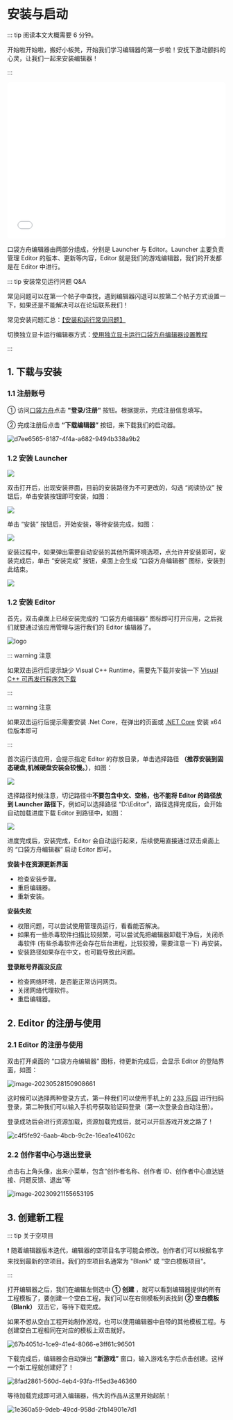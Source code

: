 # 安装与启动

::: tip 阅读本文大概需要 6 分钟。

开始啦开始啦，搬好小板凳，开始我们学习编辑器的第一步啦！安抚下激动颤抖的心灵，让我们一起来安装编辑器！

:::

<iframe sandbox="allow-scripts allow-downloads allow-same-origin allow-popups allow-presentation allow-forms" frameborder="0" draggable="false" allowfullscreen="" allow="encrypted-media;" referrerpolicy="" aha-samesite="" class="iframe-loaded" src="//player.bilibili.com/player.html?aid=322817180&bvid=BV1qw411q7ba&cid=1317988443&p=2&autoplay=0" style="border-radius: 7px; width: 100%; height: 360px;"></iframe>

口袋方舟编辑器由两部分组成，分别是 Launcher 与 Editor。Launcher 主要负责管理 Editor 的版本、更新等内容，Editor 就是我们的游戏编辑器，我们的开发都是在 Editor 中进行。

::: tip 安装常见运行问题 Q&A 

常见问题可以在第一个帖子中查找，遇到编辑器闪退可以按第二个帖子方式设置一下，如果还是不能解决可以在论坛联系我们！

常见安装问题汇总：[【安装和运行常见问题】](https://forum.ark.online/forum.php?mod=viewthread&tid=1207)

切换独立显卡运行编辑器方式：[使用独立显卡运行口袋方舟编辑器设置教程](https://forum.ark.online/forum.php?mod=viewthread&tid=2384&extra=)

:::

## 1. 下载与安装

### 1.1 注册账号
① 访问[口袋方舟](https://creator.ark.online/)点击 **"登录/注册"** 按钮。根据提示，完成注册信息填写。

② 完成注册后点击 **“下载编辑器”** 按钮，来下载我们的启动器。

![d7ee6565-8187-4f4a-a682-9494b338a9b2](https://arkimg.ark.online/d7ee6565-8187-4f4a-a682-9494b338a9b2.jpg)

### 1.2 安装 Launcher

![](https://arkimg.ark.online/learn_1_1_downloadOver.webp)

双击打开后，出现安装界面，目前的安装路径为不可更改的，勾选 “阅读协议” 按钮后，单击安装按钮即可安装，如图：

![](https://wstatic-a1.233leyuan.com/productdocs/static/boxcnKL912raNmbx79FpTwNnbeM.png)

单击 “安装” 按钮后，开始安装，等待安装完成，如图：

![](https://wstatic-a1.233leyuan.com/productdocs/static/boxcnhqpkDdbJKEKGRSNU3KTrad.png)

安装过程中，如果弹出需要自动安装的其他所需环境选项，点允许并安装即可，安装完成后，单击 “安装完成” 按钮，桌面上会生成 “口袋方舟编辑器” 图标，安装到此结束。

![](https://wstatic-a1.233leyuan.com/productdocs/static/boxcn4JK4iqDxikVLmst5PMGSnO.png)

### 1.2 安装 Editor

首先，双击桌面上已经安装完成的 “口袋方舟编辑器” 图标即可打开应用，之后我们就要通过该应用管理与运行我们的 Editor 编辑器了。

![logo](https://arkimg.ark.online/logo.jpg)

::: warning 注意

如果双击运行后提示缺少 Visual C++ Runtime，需要先下载并安装一下 [Visual C++ 可再发行程序包下载](https://learn.microsoft.com/zh-cn/cpp/windows/latest-supported-vc-redist?view=msvc-170)

:::

::: warning 注意

如果双击运行后提示需要安装 .Net Core，在弹出的页面或 [.NET Core](https://dotnet.microsoft.com/zh-cn/download/dotnet/3.1) 安装 x64 位版本即可

:::

首次运行该应用，会提示指定 Editor 的存放目录，单击选择路径 **（推荐安装到固态硬盘,机械硬盘安装会较慢。）**，如图：

![](https://arkimg.ark.online/uCegAJqwNT81694507897.webp)

选择路径时候注意，切记路径中**不要包含中文、空格，也不能将 Editor 的路径放到 Launcher 路径下**，例如可以选择路径 “D:\Editor”，路径选择完成后，会开始自动加载进度下载 Editor 到路径中，如图：

![](https://arkimg.ark.online/vHmDzhGjOV61694507321.webp)

进度完成后，安装完成，Editor 会自动运行起来，后续使用直接通过双击桌面上的 “口袋方舟编辑器” 启动 Editor 即可。

**安装卡在资源更新界面**

- 检查安装步骤。
- 重启编辑器。
- 重新安装。

**安装失败**

- 权限问题，可以尝试使用管理员运行，看看能否解决。
- 如果有一些杀毒软件扫描比较频繁，可以尝试先把编辑器卸载干净后，关闭杀毒软件 (有些杀毒软件还会存在后台进程，比较狡猾，需要注意一下) 再安装。
- 安装路径如果存在中文，也可能导致此问题。

**登录账号界面没反应**

- 检查网络环境，是否能正常访问网页。
- 关闭网络代理软件。
- 重启编辑器。

## 2. Editor 的注册与使用

### 2.1 Editor 的注册与使用

双击打开桌面的 “口袋方舟编辑器” 图标，待更新完成后，会显示 Editor 的登陆界面，如图：

![image-20230528150908661](https://arkimg.ark.online/image-20230528150908661.webp)

这时候可以选择两种登录方式，第一种我们可以使用手机上的 [233 乐园](https://www.233leyuan.com/) 进行扫码登录，第二种我们可以输入手机号获取验证码登录（第一次登录会自动注册）。

登录成功后会进行资源加载，资源加载完成后，就可以开启游戏开发之路了！

![c4f5fe92-6aab-4bcb-9c2e-16ea1e41062c](https://arkimg.ark.online/c4f5fe92-6aab-4bcb-9c2e-16ea1e41062c.webp)

### 2.2 创作者中心与退出登录

点击右上角头像，出来小菜单，包含“创作者名称、创作者 ID、创作者中心直达链接、问题反馈、退出”等

![image-20230921155653195](https://arkimg.ark.online/image-20230921155653195.png)

## 3. 创建新工程

::: tip 关于空项目

❗ 随着编辑器版本迭代，编辑器的空项目名字可能会修改。创作者们可以根据名字来找到最新的空项目。我们的空项目名通常为 "Blank" 或 "空白模板项目"。

:::

打开编辑器之后，我们在编辑左侧选中 **① 创建** ，就可以看到编辑器提供的所有工程模板了，要创建一个空白工程，我们可以在右侧模板列表找到 **② 空白模板 （Blank）** 双击它，等待下载完成。

如果不想从空白工程开始制作游戏，也可以使用编辑器中自带的其他模板工程。与创建空白工程相同在对应的模板上双击就好。

![67b4051d-1ce9-41e4-8066-e3ff61c96501](https://arkimg.ark.online/67b4051d-1ce9-41e4-8066-e3ff61c96501.webp)

下载完成后，编辑器会自动弹出 **“新游戏”** 窗口，输入游戏名字后点击创建。这样一个新工程就创建好了！

![8fad2861-560d-4eb4-93fa-ff5ed3e46360](https://arkimg.ark.online/8fad2861-560d-4eb4-93fa-ff5ed3e46360.webp)

等待加载完成即可进入编辑器，伟大的作品从这里开始起航！

![1e360a59-9deb-49cd-958d-2fb14901e7d1](https://arkimg.ark.online/1e360a59-9deb-49cd-958d-2fb14901e7d1.webp)
